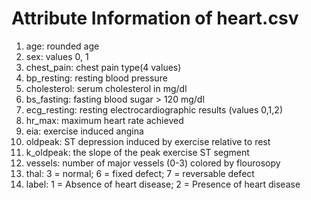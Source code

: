 # Attribute Information of heart.csv

1. age: rounded age
2. sex: values 0, 1
3. chest_pain: chest pain type(4 values)
4. bp_resting: resting blood pressure
5. cholesterol: serum cholesterol in mg/dl
6. bs_fasting: fasting blood sugar > 120 mg/dl
7. ecg_resting: resting electrocardiographic results (values 0,1,2)
8. hr_max: maximum heart rate achieved
9. eia: exercise induced angina
10. oldpeak: ST depression induced by exercise relative to rest
11. k_oldpeak: the slope of the peak exercise ST segment
12. vessels: number of major vessels (0-3) colored by flourosopy
13. thal: 3 = normal; 6 = fixed defect; 7 = reversable defect
14. label: 1 = Absence of heart disease; 2 = Presence of heart disease
